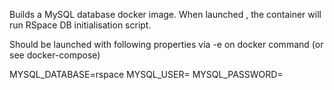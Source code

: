 Builds a MySQL database docker image.
When launched , the container will run RSpace DB initialisation script.

Should be launched with following properties via -e on docker command  (or see docker-compose)

MYSQL_DATABASE=rspace
MYSQL_USER=<username>
MYSQL_PASSWORD=<password>